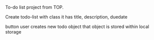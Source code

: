 To-do list project from TOP. 




Create todo-list with class
    it has title, description, duedate

button user creates new todo object
    that object is stored within local storage


